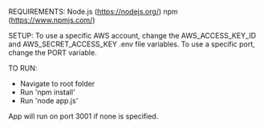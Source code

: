 REQUIREMENTS:
Node.js (https://nodejs.org/)
npm (https://www.npmjs.com/)

SETUP:
To use a specific AWS account, change the AWS_ACCESS_KEY_ID and AWS_SECRET_ACCESS_KEY .env file variables. To use a specific port, change the PORT variable.

TO RUN:
- Navigate to root folder
- Run 'npm install'
- Run 'node app.js' 

App will run on port 3001 if none is specified.